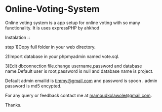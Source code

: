# Online-Voting-System
Online voting system is a app setup for online voting with so many functionality.
It is uses expressPHP by ahkhod


Instalation ::

step 1)Copy full folder in your web directory.

2)Import database in your phpmyadmin named vote.sql.

3)Edit dbconnection file.change username,password and database name.Default user is root,password is null and database name is project.

Default admin emailid is timmy@gmail.com and password is spoon .
admin password is md5 encypted.

For any query or feedback contact me at mamoudkolawole@gmail.com.

Thanks.

